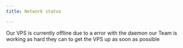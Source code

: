 ```yaml
---
title: Network status

---
```

Our VPS is currently offline due to a error with the daemon our Team is working as hard they can to get the VPS up as soon as possible